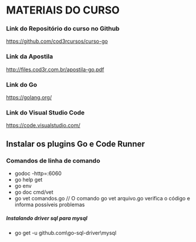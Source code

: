 # MATERIAIS DO CURSO

### Link do Repositório do curso no Github
https://github.com/cod3rcursos/curso-go

### Link da Apostila
http://files.cod3r.com.br/apostila-go.pdf

### Link do Go
https://golang.org/

### Link do Visual Studio Code
https://code.visualstudio.com/

## Instalar os plugins Go e Code Runner

### Comandos de linha de comando
- godoc -http=:6060
- go help get
- go env
- go doc cmd/vet
- go vet comandos.go // O comando go vet arquivo.go verifica o código e informa possíveis problemas

##### Instalando driver sql para mysql
- go get -u github.com\go-sql-driver\mysql
